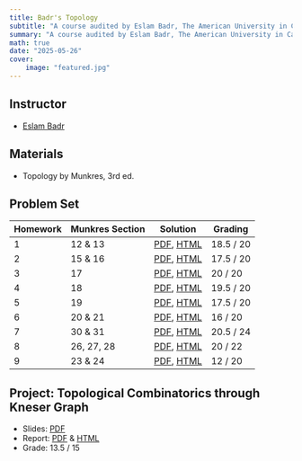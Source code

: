 ```yaml
---
title: Badr's Topology
subtitle: "A course audited by Eslam Badr, The American University in Cairo (AUC)"
summary: "A course audited by Eslam Badr, The American University in Cairo (AUC)"
math: true
date: "2025-05-26"
cover:
    image: "featured.jpg"
---
```


## Instructor
- [Eslam Badr](https://www.aucegypt.edu/fac/eslam-badr)

## Materials
- Topology by Munkres, 3rd ed.

## Problem Set

| Homework      | Munkres Section | Solution  | Grading |
|---------------|-----------------|-----------|---------|
| 1 | 12 & 13   | [PDF](./pset-01.pdf), [HTML](/badr-topology-post/pset-01)| 18.5 / 20 |
| 2 | 15 & 16   | [PDF](./pset-02.pdf), [HTML](/badr-topology-post/pset-02)| 17.5 / 20 |
| 3 | 17        | [PDF](./pset-03.pdf), [HTML](/badr-topology-post/pset-03)| 20 / 20   |
| 4 | 18        | [PDF](./pset-04.pdf), [HTML](/badr-topology-post/pset-04)| 19.5 / 20 |
| 5 | 19        | [PDF](./pset-05.pdf), [HTML](/badr-topology-post/pset-05)| 17.5 / 20 |
| 6 | 20 & 21   | [PDF](./pset-06.pdf), [HTML](/badr-topology-post/pset-06)| 16 / 20   |
| 7 | 30 & 31   | [PDF](./pset-07.pdf), [HTML](/badr-topology-post/pset-07)| 20.5 / 24 |
| 8 | 26, 27, 28| [PDF](./pset-08.pdf), [HTML](/badr-topology-post/pset-08)| 20 / 22   |
| 9 | 23 & 24   | [PDF](./pset-09.pdf), [HTML](/badr-topology-post/pset-09)| 12 / 20   |

## Project: Topological Combinatorics through Kneser Graph

- Slides: [PDF](./project-slides.pdf)
- Report: [PDF](./project-report.pdf) & [HTML](/badr-topology-post/project)
- Grade: 13.5 / 15
